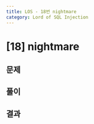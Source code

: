 ```yaml
---
title: LOS - 18번 nightmare
category: Lord of SQL Injection
---
```


# [18] nightmare

## 문제

## 풀이

## 결과